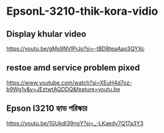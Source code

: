 # EpsonL-3210-thik-kora-vidio

## Display khular video

https://youtu.be/gMs9NVlPrJo?si=-tBDBteaAao3QYXc

## restoe amd service problem pixed

https://www.youtube.com/watch?si=XEuH4d7oz-b9Wg1v&v=JEztwtAQDDQ&feature=youtu.be


## Epson l3210 হ্যাড পরিস্কার

https://youtu.be/1GUkdI39ngY?si=_-LKaedv7Q17a3Y3
